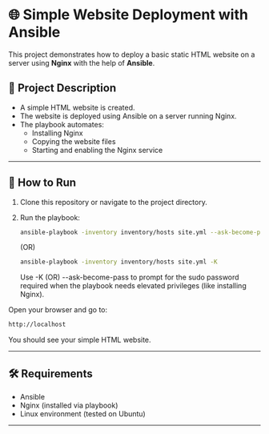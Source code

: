 # 🌐 Simple Website Deployment with Ansible

This project demonstrates how to deploy a basic static HTML website on a server using **Nginx** with the help of **Ansible**.

## 📄 Project Description

- A simple HTML website is created.
- The website is deployed using Ansible on a server running Nginx.
- The playbook automates:
  - Installing Nginx
  - Copying the website files
  - Starting and enabling the Nginx service

---

## 🚀 How to Run

1. Clone this repository or navigate to the project directory.

2. Run the playbook:

   ```bash
   ansible-playbook -inventory inventory/hosts site.yml --ask-become-pass
   ```

   (OR)

    ```bash
    ansible-playbook -inventory inventory/hosts site.yml -K
   ```

   Use -K (OR) --ask-become-pass to prompt for the sudo password required when the playbook needs elevated privileges (like installing Nginx).

Open your browser and go to:

``` bash
http://localhost
```

You should see your simple HTML website.

---

## 🛠️ Requirements

- Ansible
- Nginx (installed via playbook)
- Linux environment (tested on Ubuntu)

---